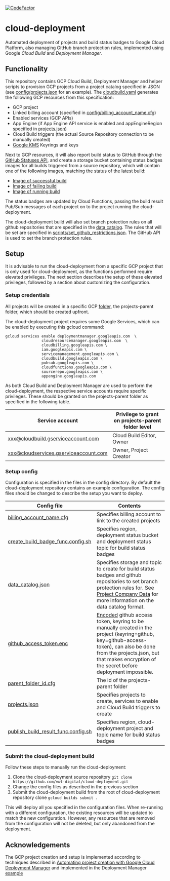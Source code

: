 [![CodeFactor](https://www.codefactor.io/repository/github/vwt-digital/cloud-deployment/badge)](https://www.codefactor.io/repository/github/vwt-digital/cloud-deployment)

# cloud-deployment

Automated deployment of projects and build status badges to Google Cloud Platform, also managing GitHub branch protection rules, implemented using Google _Cloud Build_ and _Deployment Manager_.

## Functionality

This repository contains GCP Cloud Build, Deployment Manager and helper scripts to provision GCP projects from a project catalog specified in JSON (see [config/projects.json](config/projects.json) for an example). The [cloudbuild.yaml](cloudbuild.yaml) generates the following GCP resources from this specification:
* GCP project
* Linked billing account (specified in [config/billing_account_name.cfg](config/billing_account_name.cfg))
* Enabled services (GCP APIs)
* App Engine (if App Engine API service is enabled and appEngineRegion specified in [projects.json](config/projects.json))
* Cloud Build triggers (the actual Source Repository connection to be manually created)
* [Google KMS](https://cloud.google.com/kms/) Keyrings and keys

Next to GCP resources, it will also report build status to GitHub through the [GitHub Statuses API](https://developer.github.com/v3/repos/statuses/), and create a storage bucket containing status badges images for all builds triggered from a source repository, which will contain one of the following images, matching the status of the latest build:
* [Image of successful build](functions/create_build_badge_func/badge-passing.png)
* [Image of failing build](functions/create_build_badge_func/badge-failing.png)
* [Image of running build](functions/create_build_badge_func/badge-pending.png)

The status badges are updated by Cloud Functions, passing the build result Pub/Sub messages of each project on to the project running the cloud-deployment.

The cloud-deployment build will also set branch protection rules on all github repositories that are specified in the [data catalog](config/data_catalog.json). The rules that will be set are specified in [scripts/set_github_restrictions.json](scripts/set_github_restrictions.json). The GitHub API is used to set the branch protection rules.

## Setup

It is advisable to run the cloud-deployment from a specific GCP project that is only used for cloud-deployment, as the functions performed require elevated privileges. The next section describes the setup of these elevated privileges, followed by a section about customizing the configuration. 

### Setup credentials

All projects will be created in a specific GCP [folder](https://cloud.google.com/resource-manager/docs/creating-managing-folders), the projects-parent folder, which should be created upfront.

The cloud-deployment project requires some Google Services, which can be enabled by executing this gcloud command:
~~~
gcloud services enable deploymentmanager.googleapis.com  \
                cloudresourcemanager.googleapis.com  \
                cloudbilling.googleapis.com \
                iam.googleapis.com \
                servicemanagement.googleapis.com \
                cloudbuild.googleapis.com \
                pubsub.googleapis.com \
                cloudfunctions.googleapis.com \
                sourcerepo.googleapis.com \
                appengine.googleapis.com
~~~

As both Cloud Build and Deployment Manager are used to perform the cloud-deployment, the respective service accounts require specific privileges. These should be granted on the projects-parent folder as specified in the following table.

Service account|Privilege to grant on projects-parent folder level
-----|-----
xxx@cloudbuild.gserviceaccount.com      | Cloud Build Editor, Owner
xxx@cloudservices.gserviceaccount.com   | Owner, Project Creator

### Setup config

Configuration is specified in the files in the config directory. By default the cloud-deployment repository contains an example configuration. The config files should be changed to describe the setup you want to deploy.

Config file         | Contents
-----|-----
[billing_account_name.cfg](config/billing_account_name.cfg) | Specifies billing account to link to the created projects
[create_build_badge_func.config.sh](config/create_build_badge_func.config.sh) | Specifies region, deployment status bucket and deployment status topic for build status badges
[data_catalog.json](config/data_catalog.json) | Specifies storage and topic to create for build status badges and github repositories to set branch protection rules for. See [Project Company Data](https://vwt-digital.github.io/project-company-data.github.io/) for more information on the data catalog format.
[github_access_token.enc](config/github_access_token.enc) | [Encoded](https://cloud.google.com/cloud-build/docs/securing-builds/use-encrypted-secrets-credentials) github access token, keyring to be manually created in the project (keyring=github, key=github-access-token), can also be done from the projects.json, but that makes encryption of the secret before deployment impossible.
[parent_folder_id.cfg](config/parent_folder_id.cfg) | The id of the projects-parent folder
[projects.json](config/projects.json)  | Specifies projects to create, services to enable and Cloud Build triggers to create
[publish_build_result_func.config.sh](config/publish_build_result_func.config.sh) | Specifies region, cloud-deployment project and topic name for build status badges

### Submit the cloud-deployment build

Follow these steps to manually run the cloud-deployment:
1. Clone the cloud-deployment source repository
```git clone https://github.com/vwt-digital/cloud-deployment.git```
2. Change the config files as described in the previous section
3. Submit the cloud-deployment build from the root of cloud-deployment repository clone
```gcloud builds submit .```

This will deploy all you specified in the configuration files. When re-running with a different configuration, the existing resources will be updated to match the new configuration. However, any resources that are removed from the configuration will not be deleted, but only abandoned from the deployment.

## Acknowledgements

The GCP project creation and setup is implemented according to techniques described in [Automating project creation with Google Cloud Deployment Manager](
https://cloud.google.com/blog/products/gcp/automating-project-creation-with-google-cloud-deployment-manager) and implemented in the Deployment Manager [example](https://github.com/GoogleCloudPlatform/deploymentmanager-samples/tree/master/examples/v2/project_creation)
